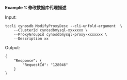 **Example 1: 修改数据库代理描述**



Input: 

```
tccli cynosdb ModifyProxyDesc --cli-unfold-argument  \
    --ClusterId cynosdbmysql-xxxxxxx \
    --ProxyGroupId cynosdbmysql-proxy-xxxxxxx \
    --Description xx
```

Output: 
```
{
    "Response": {
        "RequestId": "128046"
    }
}
```

